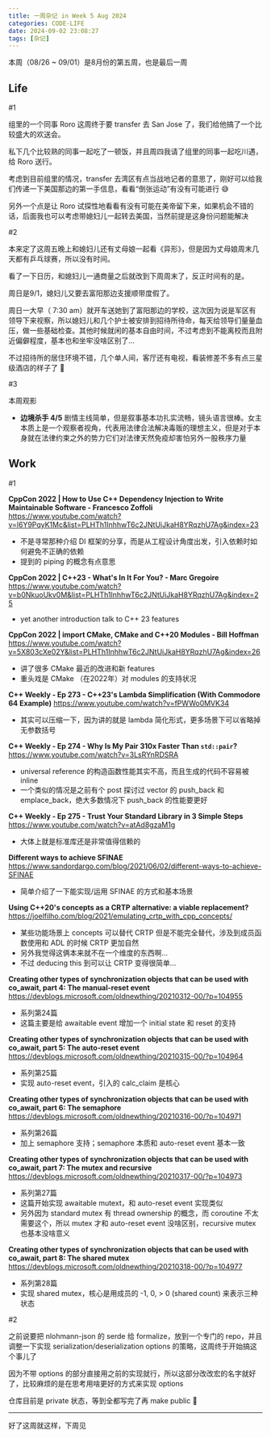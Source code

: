 ```yaml
---
title: 一周杂记 in Week 5 Aug 2024
categories: CODE-LIFE
date: 2024-09-02 23:08:27
tags: [杂记]
---
```

本周（08/26 ~ 09/01）是8月份的第五周，也是最后一周

## Life

\#1

组里的一个同事 Roro 这周终于要 transfer 去 San Jose 了，我们给他搞了一个比较盛大的欢送会。

私下几个比较熟的同事一起吃了一顿饭，并且周四我请了组里的同事一起吃川遇，给 Roro 送行。

考虑到目前组里的情况，transfer 去湾区有点当战地记者的意思了，刚好可以给我们传递一下美国那边的第一手信息，看看“倒张运动”有没有可能进行 😅

另外一个点是让 Roro 试探性地看看有没有可能在美帝留下来，如果机会不错的话，后面我也可以考虑带媳妇儿一起转去美国，当然前提是这身份问题能解决

\#2

本来定了这周五晚上和媳妇儿还有丈母娘一起看《异形》，但是因为丈母娘周末几天都有乒乓球赛，所以没有时间。

看了一下日历，和媳妇儿一通商量之后就改到下周周末了，反正时间有的是。

周日是9/1，媳妇儿又要去富阳那边支援顺带度假了。

周日一大早（ 7:30 am）就开车送她到了富阳那边的学校，这次因为说是军区有领导下来视察，所以媳妇儿和几个护士被安排到招待所待命，每天给领导们量量血压，做一些基础检查。其他时候就闲的基本自由时间，不过考虑到不能离校而且附近偏僻程度，基本也和坐牢没啥区别了...

不过招待所的居住环境不错，几个单人间，客厅还有电视，看装修差不多有点三星级酒店的样子了 🤣

\#3

本周观影

- **边境杀手 4/5** 剧情主线简单，但是叙事基本功扎实流畅，镜头语言很棒。女主本质上是一个观察者视角，代表用法律合法解决毒贩的理想主义，但是对于本身就在法律约束之外的势力它们对法律天然免疫却害怕另外一股秩序力量

## Work

\#1

**CppCon 2022 | How to Use C++ Dependency Injection to Write Maintainable Software - Francesco Zoffoli** https://www.youtube.com/watch?v=l6Y9PqyK1Mc&list=PLHTh1InhhwT6c2JNtUiJkaH8YRqzhU7Ag&index=23

- 不是寻常那种介绍 DI 框架的分享，而是从工程设计角度出发，引入依赖时如何避免不正确的依赖
- 提到的 piping 的概念有点意思

**CppCon 2022 | C++23 - What's In It For You? - Marc Gregoire** https://www.youtube.com/watch?v=b0NkuoUkv0M&list=PLHTh1InhhwT6c2JNtUiJkaH8YRqzhU7Ag&index=25

- yet another introduction talk to C++ 23 features

**CppCon 2022 | import CMake, CMake and C++20 Modules - Bill Hoffman** https://www.youtube.com/watch?v=5X803cXe02Y&list=PLHTh1InhhwT6c2JNtUiJkaH8YRqzhU7Ag&index=26

- 讲了很多 CMake 最近的改进和新 features
- 重头戏是 CMake （在2022年）对 modules 的支持状况

**C++ Weekly - Ep 273 - C++23's Lambda Simplification (With Commodore 64 Example)** https://www.youtube.com/watch?v=fPWWo0MVK34

- 其实可以压缩一下，因为讲的就是 lambda 简化形式，更多场景下可以省略掉无参数括号

**C++ Weekly - Ep 274 - Why Is My Pair 310x Faster Than `std::pair`?** https://www.youtube.com/watch?v=3LsRYnRDSRA

- universal reference 的构造函数性能其实不高，而且生成的代码不容易被 inline
- 一个类似的情况是之前有个 post 探讨过 vector 的 push_back 和 emplace_back，绝大多数情况下 push_back 的性能要更好

**C++ Weekly - Ep 275 - Trust Your Standard Library in 3 Simple Steps** https://www.youtube.com/watch?v=atAd8gzaM1g

- 大体上就是标准库还是非常值得信赖的

**Different ways to achieve SFINAE** https://www.sandordargo.com/blog/2021/06/02/different-ways-to-achieve-SFINAE

- 简单介绍了一下能实现/运用 SFINAE 的方式和基本场景

**Using C++20's concepts as a CRTP alternative: a viable replacement?** https://joelfilho.com/blog/2021/emulating_crtp_with_cpp_concepts/

- 某些功能场景上 concepts 可以替代 CRTP 但是不能完全替代，涉及到成员函数使用和 ADL 的时候 CRTP 更加自然
- 另外我觉得这俩本来就不在一个维度的东西啊…
- 不过 deducing this 到可以让 CRTP 变得很简单…

**Creating other types of synchronization objects that can be used with co_await, part 4: The manual-reset event** https://devblogs.microsoft.com/oldnewthing/20210312-00/?p=104955

- 系列第24篇
- 这篇主要是给 awaitable event 增加一个 initial state 和 reset 的支持

**Creating other types of synchronization objects that can be used with co_await, part 5: The auto-reset event** https://devblogs.microsoft.com/oldnewthing/20210315-00/?p=104964

- 系列第25篇
- 实现 auto-reset event，引入的 calc_claim 是核心

**Creating other types of synchronization objects that can be used with co_await, part 6: The semaphore** https://devblogs.microsoft.com/oldnewthing/20210316-00/?p=104971

- 系列第26篇
- 加上 semaphore 支持；semaphore 本质和 auto-reset event 基本一致

**Creating other types of synchronization objects that can be used with co_await, part 7: The mutex and recursive** https://devblogs.microsoft.com/oldnewthing/20210317-00/?p=104973

- 系列第27篇
- 这篇开始实现 awaitable mutext，和 auto-reset event 实现类似
- 另外因为 standard mutex 有 thread ownership 的概念，而 coroutine 不太需要这个，所以 mutex 才和 auto-reset event 没啥区别，recursive mutex 也基本没啥意义

**Creating other types of synchronization objects that can be used with co_await, part 8: The shared mutex** https://devblogs.microsoft.com/oldnewthing/20210318-00/?p=104977

- 系列第28篇
- 实现 shared mutex，核心是用成员的 -1, 0, > 0 (shared count) 来表示三种状态

\#2

之前说要把 nlohmann-json 的 serde 给 formalize，放到一个专门的 repo，并且调整一下实现 serialization/deserialization options 的策略，这周终于开始搞这个事儿了

因为不带 options 的部分直接用之前的实现就行，所以这部分改改宏的名字就好了，比较麻烦的是在思考用啥更好的方式来实现 options

仓库目前是 private 状态，等到全都写完了再 make public 🤣

---

好了这周就这样，下周见
